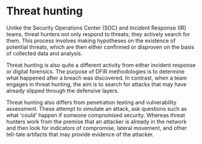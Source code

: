 # Threat hunting

Unlike the Security Operations Center (SOC) and Incident Response (IR) teams, threat hunters not only respond 
to threats; they actively search for them. This process involves making hypotheses on the existence of potential 
threats, which are then either confirmed or disproven on the basis of collected data and analysis.

Threat hunting is also quite a different activity from either incident response or digital forensics. The purpose 
of DFIR methodologies is to determine what happened after a breach was discovered. In contrast, when a team engages 
in threat hunting, the aim is to search for attacks that may have already slipped through the defensive layers.

Threat hunting also differs from penetration testing and vulnerability assessment. These attempt to simulate an 
attack, ask questions such as what 'could' happen if someone compromised security. Whereas threat hunters work from 
the premise that an attacker is already in the network and then look for indicators of compromise, lateral movement, 
and other tell-tale artifacts that may provide evidence of the attacker.